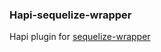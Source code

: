 ### Hapi-sequelize-wrapper

Hapi plugin for [sequelize-wrapper](https://github.com/simon-p-r/sequelize-wrapper)